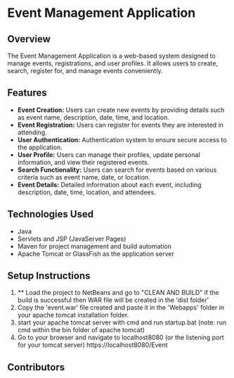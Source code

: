 # Event Management Application

## Overview
The Event Management Application is a web-based system designed to manage events, registrations, and user profiles. It allows users to create, search, register for, and manage events conveniently.

## Features
- **Event Creation:** Users can create new events by providing details such as event name, description, date, time, and location.
- **Event Registration:** Users can register for events they are interested in attending.
- **User Authentication:** Authentication system to ensure secure access to the application.
- **User Profile:** Users can manage their profiles, update personal information, and view their registered events.
- **Search Functionality:** Users can search for events based on various criteria such as event name, date, or location.
- **Event Details:** Detailed information about each event, including description, date, time, location, and attendees.

## Technologies Used
- Java
- Servlets and JSP (JavaServer Pages)
- Maven for project management and build automation
- Apache Tomcat or GlassFish as the application server

## Setup Instructions
1. ** Load the project to NetBeans and go to "CLEAN AND BUILD" if the build is successful then WAR file will be created in the 'dist folder'
2. Copy the 'event.war' file created and paste it in the 'Webapps' folder in your apache tomcat installation folder. 
3. start your apache tomcat server with cmd and run startup.bat (note: run cmd within the bin folder of apache tomcat) 
4. Go to your browser and navigate to localhost8080 (or the listening port for your tomcat server) https://localhost8080/Event
## Contributors


